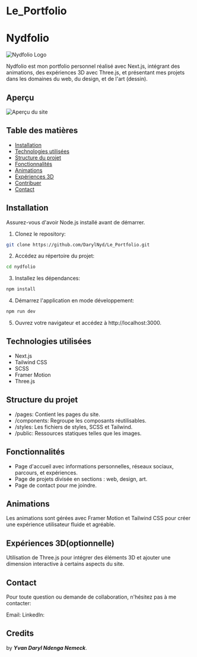 # Le_Portfolio

# Nydfolio

![Nydfolio Logo](url_vers_votre_logo.png)

Nydfolio est mon portfolio personnel réalisé avec Next.js, intégrant des animations, des expériences 3D avec Three.js, et présentant mes projets dans les domaines du web, du design, et de l'art (dessin).

## Aperçu

![Aperçu du site](url_vers_capture_d_ecran.png)

## Table des matières

- [Installation](#installation)
- [Technologies utilisées](#technologies-utilisées)
- [Structure du projet](#structure-du-projet)
- [Fonctionnalités](#fonctionnalités)
- [Animations](#animations)
- [Expériences 3D](#expériences-3d)
- [Contribuer](#contribuer)
- [Contact](#contact)

## Installation

Assurez-vous d'avoir Node.js installé avant de démarrer.

1. Clonez le repository:

```bash
git clone https://github.com/DarylNyd/Le_Portfolio.git
```

2. Accédez au répertoire du projet:

```bash
cd nydfolio
```

3. Installez les dépendances:

```bash
npm install
```

4. Démarrez l'application en mode développement:

```bash
npm run dev 
```

5. Ouvrez votre navigateur et accédez à http://localhost:3000.

## Technologies utilisées

* Next.js
* Tailwind CSS
* SCSS
* Framer Motion
* Three.js

## Structure du projet

* /pages: Contient les pages du site.
* /components: Regroupe les composants réutilisables.
* /styles: Les fichiers de styles, SCSS et Tailwind.
* /public: Ressources statiques telles que les images.

## Fonctionnalités

* Page d'accueil avec informations personnelles, réseaux sociaux, parcours, et expériences.
* Page de projets divisée en sections : web, design, art.
* Page de contact pour me joindre.

## Animations

Les animations sont gérées avec Framer Motion et Tailwind CSS pour créer une expérience utilisateur fluide et agréable.

## Expériences 3D(optionnelle)

Utilisation de Three.js pour intégrer des éléments 3D et ajouter une dimension interactive à certains aspects du site.

## Contact

Pour toute question ou demande de collaboration, n'hésitez pas à me contacter:

Email: 
LinkedIn: 

## Credits

 by **_Yvan Daryl Ndenga Nemeck_**.

